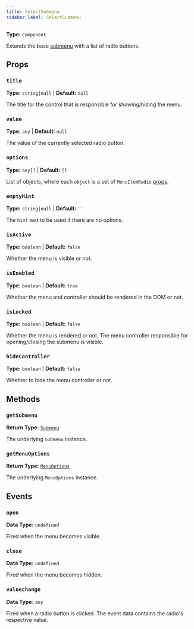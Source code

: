 ```yaml
---
title: SelectSubmenu
sidebar_label: SelectSubmenu
---
```


**Type:** `Component`

Extends the base [submenu](./submenu.md) with a list of radio buttons.

## Props

### `title`

**Type:** `string|null` | **Default:** `null`

The title for the control that is responsible for showing/hiding the menu.

### `value`

**Type:** `any` | **Default:** `null`

The value of the currently selected radio button.

### `options`

**Type:** `any[]` | **Default:** `[]`

List of objects, where each `object` is a set of `MenuItemRadio` [props](../menu-item-radio.md#props).

### `emptyHint`

**Type:** `string|null` | **Default:** `''`

The `hint` text to be used if there are no options.

### `isActive`

**Type:** `boolean` | **Default:** `false`

Whether the menu is visible or not.

### `isEnabled`

**Type:** `boolean` | **Default:** `true`

Whether the menu and controller should be rendered in the DOM or not.

### `isLocked`

**Type:** `boolean` | **Default:** `false`

Whether the menu is rendered or not. The menu controller responsible for opening/closing the
submenu is visible.

### `hideController`

**Type:** `boolean` | **Default:** `false`

Whether to hide the menu controller or not.

## Methods

### `getSubmenu`

**Return Type:** [`Submenu`](./submenu.md)

The underlying `Submenu` instance.

### `getMenuOptions`

**Return Type:** [`MenuOptions`](../menu-options.md)

The underlying `MenuOptions` instance.

## Events

### `open`

**Data Type:** `undefined`

Fired when the menu becomes visible.

### `close`

**Data Type:** `undefined`

Fired when the menu becomes hidden.

### `valuechange`

**Data Type:** `any`

Fired when a radio button is clicked. The event data contains the radio's respective value.
